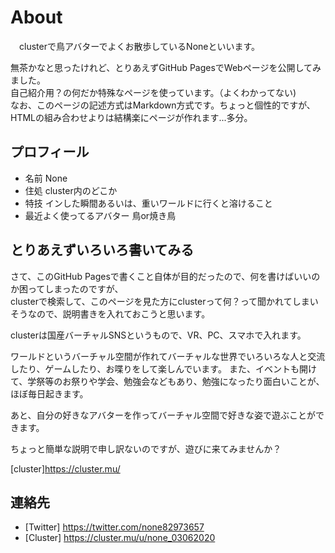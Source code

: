# About
　clusterで鳥アバターでよくお散歩しているNoneといいます。 
 
 無茶かなと思ったけれど、とりあえずGitHub PagesでWebページを公開してみました。   
 自己紹介用？の何だか特殊なページを使っています。（よくわかってない)  
 なお、このページの記述方式はMarkdown方式です。ちょっと個性的ですが、HTMLの組み合わせよりは結構楽にページが作れます...多分。 
 
 ## プロフィール
 - 名前 None   
 - 住処 cluster内のどこか  
 - 特技 インした瞬間あるいは、重いワールドに行くと溶けること  
 - 最近よく使ってるアバター 鳥or焼き鳥
 
 ## とりあえずいろいろ書いてみる
 さて、このGitHub Pagesで書くこと自体が目的だったので、何を書けばいいのか困ってしまったのですが、  
 clusterで検索して、このページを見た方にclusterって何？って聞かれてしまいそうなので、説明書きを入れておこうと思います。
 
 clusterは国産バーチャルSNSというもので、VR、PC、スマホで入れます。    
 
 ワールドというバーチャル空間が作れてバーチャルな世界でいろいろな人と交流したり、ゲームしたり、お喋りをして楽しんでいます。
 また、イベントも開けて、学祭等のお祭りや学会、勉強会などもあり、勉強になったり面白いことが、ほぼ毎日起きます。  
 
 あと、自分の好きなアバターを作ってバーチャル空間で好きな姿で遊ぶことができます。
 
 ちょっと簡単な説明で申し訳ないのですが、遊びに来てみませんか？
 
 [cluster]https://cluster.mu/
 
   
 ## 連絡先
  - [Twitter] https://twitter.com/none82973657
  - [Cluster] https://cluster.mu/u/none_03062020
 
 
 
